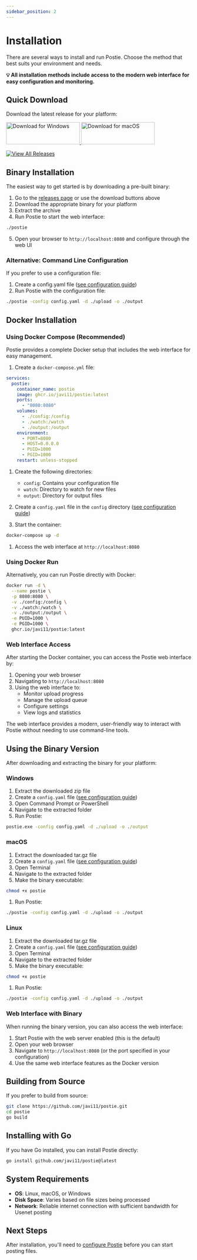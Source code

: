 ```yaml
---
sidebar_position: 2
---
```


# Installation

There are several ways to install and run Postie. Choose the method that best suits your environment and needs.

**💡 All installation methods include access to the modern web interface for easy configuration and monitoring.**

## Quick Download

Download the latest release for your platform:

<a href="https://github.com/javi11/postie/releases/latest/download/postie-gui-windows-amd64">
  <img src="/img/download-for-windows.webp" alt="Download for Windows" width="200" height="60" />
</a>
<a href="https://github.com/javi11/postie/releases/latest/download/postie-gui-macos-universal">
  <img src="/img/download-for-mac.png" alt="Download for macOS" width="200" height="60" />
</a>

[![View All Releases](https://img.shields.io/badge/All%20Releases-View-6c757d?style=for-the-badge&logo=github)](https://github.com/javi11/postie/releases/latest)

## Binary Installation

The easiest way to get started is by downloading a pre-built binary:

1. Go to the [releases page](https://github.com/javi11/postie/releases) or use the download buttons above
2. Download the appropriate binary for your platform
3. Extract the archive
4. Run Postie to start the web interface:

```bash
./postie
```

5. Open your browser to `http://localhost:8080` and configure through the web UI

### Alternative: Command Line Configuration

If you prefer to use a configuration file:

1. Create a config.yaml file ([see configuration guide](./configuration.md))
2. Run Postie with the configuration file:

```bash
./postie -config config.yaml -d ./upload -o ./output
```

## Docker Installation

### Using Docker Compose (Recommended)

Postie provides a complete Docker setup that includes the web interface for easy management.

1. Create a `docker-compose.yml` file:

```yaml
services:
  postie:
    container_name: postie
    image: ghcr.io/javi11/postie:latest
    ports:
      - "8080:8080"
    volumes:
      - ./config:/config
      - ./watch:/watch
      - ./output:/output
    environment:
      - PORT=8080
      - HOST=0.0.0.0
      - PUID=1000
      - PGID=1000
    restart: unless-stopped
```

1. Create the following directories:

   - `config`: Contains your configuration file
   - `watch`: Directory to watch for new files
   - `output`: Directory for output files

1. Create a `config.yaml` file in the `config` directory ([see configuration guide](./configuration.md))

1. Start the container:

```bash
docker-compose up -d
```

1. Access the web interface at `http://localhost:8080`

### Using Docker Run

Alternatively, you can run Postie directly with Docker:

```bash
docker run -d \
  --name postie \
  -p 8080:8080 \
  -v ./config:/config \
  -v ./watch:/watch \
  -v ./output:/output \
  -e PUID=1000 \
  -e PGID=1000 \
  ghcr.io/javi11/postie:latest
```

### Web Interface Access

After starting the Docker container, you can access the Postie web interface by:

1. Opening your web browser
2. Navigating to `http://localhost:8080`
3. Using the web interface to:
   - Monitor upload progress
   - Manage the upload queue
   - Configure settings
   - View logs and statistics

The web interface provides a modern, user-friendly way to interact with Postie without needing to use command-line tools.

## Using the Binary Version

After downloading and extracting the binary for your platform:

### Windows

1. Extract the downloaded zip file
2. Create a `config.yaml` file ([see configuration guide](./configuration.md))
3. Open Command Prompt or PowerShell
4. Navigate to the extracted folder
5. Run Postie:

```cmd
postie.exe -config config.yaml -d ./upload -o ./output
```

### macOS

1. Extract the downloaded tar.gz file
2. Create a `config.yaml` file ([see configuration guide](./configuration.md))
3. Open Terminal
4. Navigate to the extracted folder
5. Make the binary executable:

```bash
chmod +x postie
```

1. Run Postie:

```bash
./postie -config config.yaml -d ./upload -o ./output
```

### Linux

1. Extract the downloaded tar.gz file
2. Create a `config.yaml` file ([see configuration guide](./configuration.md))
3. Open Terminal
4. Navigate to the extracted folder
5. Make the binary executable:

```bash
chmod +x postie
```

1. Run Postie:

```bash
./postie -config config.yaml -d ./upload -o ./output
```

### Web Interface with Binary

When running the binary version, you can also access the web interface:

1. Start Postie with the web server enabled (this is the default)
2. Open your web browser
3. Navigate to `http://localhost:8080` (or the port specified in your configuration)
4. Use the same web interface features as the Docker version

## Building from Source

If you prefer to build from source:

```bash
git clone https://github.com/javi11/postie.git
cd postie
go build
```

## Installing with Go

If you have Go installed, you can install Postie directly:

```bash
go install github.com/javi11/postie@latest
```

## System Requirements

- **OS**: Linux, macOS, or Windows
- **Disk Space**: Varies based on file sizes being processed
- **Network**: Reliable internet connection with sufficient bandwidth for Usenet posting

## Next Steps

After installation, you'll need to [configure Postie](./configuration) before you can start posting files.
